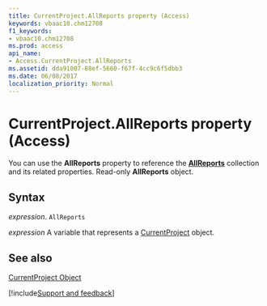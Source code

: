 ```yaml
---
title: CurrentProject.AllReports property (Access)
keywords: vbaac10.chm12708
f1_keywords:
- vbaac10.chm12708
ms.prod: access
api_name:
- Access.CurrentProject.AllReports
ms.assetid: dda91007-88ef-5660-f67f-4cc9c6f5dbb3
ms.date: 06/08/2017
localization_priority: Normal
---
```



# CurrentProject.AllReports property (Access)

You can use the  **AllReports** property to reference the **[AllReports](Access.AllReports.md)** collection and its related properties. Read-only **AllReports** object.


## Syntax

_expression_. `AllReports`

_expression_ A variable that represents a [CurrentProject](Access.CurrentProject.md) object.


## See also


[CurrentProject Object](Access.CurrentProject.md)

[!include[Support and feedback](~/includes/feedback-boilerplate.md)]